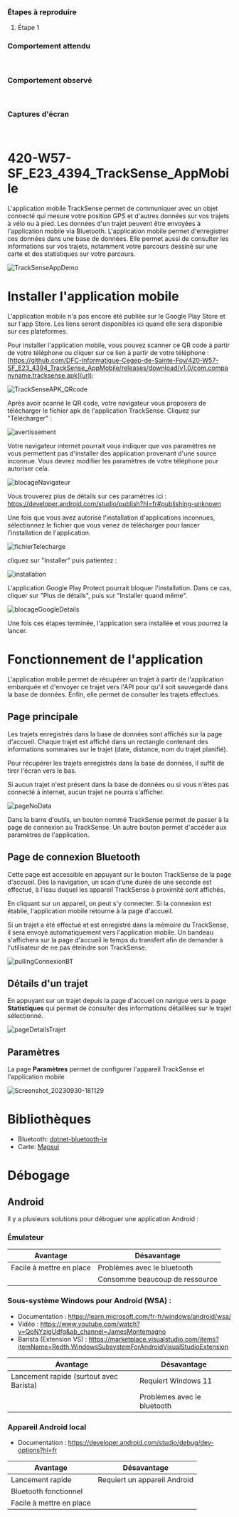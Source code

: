 <h3>Étapes à reproduire</h3> <ol> <li> Étape 1 </li> </ol> <h3>Comportement attendu</h3> <br> <h3>Comportement observé</h3> <br> <h3>Captures d'écran</h3> <br>

# 420-W57-SF_E23_4394_TrackSense_AppMobile
L'application mobile TrackSense permet de communiquer avec un objet connecté qui mesure votre position GPS et d'autres données sur vos trajets à vélo ou à pied. Les données d'un trajet peuvent être envoyées à l'application mobile via Bluetooth. L'application mobile permet d'enregistrer ces données dans une base de données. Elle permet aussi de consulter les informations sur vos trajets, notamment votre parcours dessiné sur une carte et des statistiques sur votre parcours.

![TrackSenseAppDemo](./Documentation/images/trackSenseAppDemo.gif)


# Installer l'application mobile

L'application mobile n'a pas encore été publiée sur le Google Play Store et sur l'app Store. Les liens seront disponibles ici quand elle sera disponible sur ces plateformes.

Pour installer l'application mobile, vous pouvez scanner ce QR code à partir de votre téléphone ou cliquer sur ce lien à partir de votre téléphone : [https://github.com/DFC-Informatique-Cegep-de-Sainte-Foy/420-W57-SF_E23_4394_TrackSense_AppMobile/releases/download/v1.0/com.companyname.tracksense.apk](url):

![TrackSenseAPK_QRcode](./Documentation/images/TrackSenseAPK_QRcode.png)

Après avoir scanné le QR code, votre navigateur vous proposera de télécharger le fichier apk de l'application TrackSense. Cliquez sur "Télécharger" :

![avertissement](./Documentation/images/avertissement.jpg)

Votre navigateur internet pourrait vous indiquer que vos paramètres ne vous permettent pas d'installer des application provenant d'une source inconnue. Vous devrez modifier les paramètres de votre téléphone pour autoriser cela.

![blocageNavigateur](./Documentation/images/blocageNavigateur.jpg)

Vous trouverez plus de détails sur ces paramètres ici : https://developer.android.com/studio/publish?hl=fr#publishing-unknown

Une fois que vous avez autorisé l'installation d'applications inconnues, sélectionnez le fichier que vous venez de télécharger pour lancer l'installation de l'application.

![fichierTelecharge](./Documentation/images/fichierTelecharge.jpg)


cliquez sur "Installer" puis patientez :

![installation](./Documentation/images/installation.jpg)

L'application Google Play Protect pourrait bloquer l'installation. Dans ce cas, cliquer sur "Plus de détails", puis sur "Installer quand même".

![blocageGoogleDetails](./Documentation/images/blocageGoogleDetails.jpg)

Une fois ces étapes terminée, l'application sera installée et vous pourrez la lancer.

# Fonctionnement de l'application
L'application mobile permet de récupérer un trajet à partir de l'application embarquée et d'envoyer ce trajet vers l'API pour qu'il soit sauvegardé dans la base de données. Enfin, elle permet de consulter les trajets effectués.

## Page principale
Les trajets enregistrés dans la base de données sont affichés sur la page d'accueil. Chaque trajet est affiché dans un rectangle contenant des informations sommaires sur le trajet (date, distance, nom du trajet planifié).

Pour récupérer les trajets enregistrés dans la base de données, il suffit de tirer l'écran vers le bas.

Si aucun trajet n'est présent dans la base de données ou si vous n'êtes pas connecté à internet, aucun trajet ne pourra s'afficher.

![pageNoData](https://github.com/DFC-Informatique-Cegep-de-Sainte-Foy/420-W57-SF_E23_4394_TrackSense_AppMobile/assets/97980855/6f537e51-ce7b-48ac-888c-ecffccb31b45)


Dans la barre d'outils, un bouton nommé TrackSense permet de passer à la page de connexion au TrackSense. Un autre bouton permet d'accéder aux paramètres de l'application.

## Page de connexion Bluetooth
Cette page est accessible en appuyant sur le bouton TrackSense de la page d'accueil. Dès la navigation, un scan d'une durée de une seconde est effectué, à l'issu duquel les appareil TrackSense à proximité sont affichés.

En cliquant sur un appareil, on peut s'y connecter. Si la connexion est établie, l'application mobile retourne à la page d'accueil.

Si un trajet a été effectué et est enregistré dans la mémoire du TrackSense, il sera envoyé automatiquement vers l'application mobile. Un bandeau s'affichera sur la page d'accueil le temps du transfert afin de demander à l'utilisateur de ne pas éteindre son TrackSense.

![pullingConnexionBT](https://github.com/DFC-Informatique-Cegep-de-Sainte-Foy/420-W57-SF_E23_4394_TrackSense_AppMobile/assets/97980855/49d711a5-d710-4780-90c4-9dcaedf23c9d)


## Détails d'un trajet
En appuyant sur un trajet depuis la page d'accueil on navigue vers la page **Statistiques** qui permet de consulter des informations détaillées sur le trajet sélectionné.

![pageDetailsTrajet](https://github.com/DFC-Informatique-Cegep-de-Sainte-Foy/420-W57-SF_E23_4394_TrackSense_AppMobile/assets/97980855/b32ff9aa-42a0-4898-90db-88ae2bc4d64b)

## Paramètres
La page **Paramètres** permet de configurer l'appareil TrackSense et l'application mobile

![Screenshot_20230930-181129](https://github.com/DFC-Informatique-Cegep-de-Sainte-Foy/420-W57-SF_E23_4394_TrackSense_AppMobile/assets/97980855/9b76068a-a0bb-4f3b-a8d7-8c8d94e9931e)

# Bibliothèques
- Bluetooth: [dotnet-bluetooth-le](https://github.com/dotnet-bluetooth-le/dotnet-bluetooth-le/tree/master)
- Carte: [Mapsui](http://mapsui.com/documentation/getting-started-maui.html)

# Débogage

## Android

Il y a plusieurs solutions pour déboguer une application Android :

### Émulateur

|Avantage                |Désavantage                   |
|------------------------|------------------------------|
|Facile à mettre en place|Problèmes avec le bluetooth   |
|                        |Consomme beaucoup de ressource|

### Sous-système Windows pour Android (WSA) :

- Documentation : https://learn.microsoft.com/fr-fr/windows/android/wsa/
- Vidéo : https://www.youtube.com/watch?v=QpNYzigUdfg&ab_channel=JamesMontemagno
- Barista (Extension VS) : https://marketplace.visualstudio.com/items?itemName=Redth.WindowsSubsystemForAndroidVisualStudioExtension

|Avantage                               |Désavantage                |
|---------------------------------------|---------------------------|
|Lancement rapide (surtout avec Barista)|Requiert Windows 11        |
|                                       |Problèmes avec le bluetooth|

### Appareil Android local

- Documentation : https://developer.android.com/studio/debug/dev-options?hl=fr

|Avantage                |Désavantage                 |
|------------------------|----------------------------|
|Lancement rapide        |Requiert un appareil Android|
|Bluetooth fonctionnel   |                            |
|Facile à mettre en place|                            |

